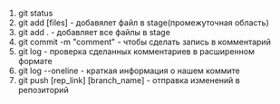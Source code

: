 1. git status
2. git add [files] - добавялет файл в stage(промежуточная область)
3. git add . - добавляет все файлы в stage
4. git commit -m "comment" - чтобы сделать запись в комментарий
5. git log - проверка сделанных комментариев в расширенном формате
6. git log --oneline - краткая информация о нашем коммите
7. git push [rep_link] [branch_name] - отправка изменений в репозиторий